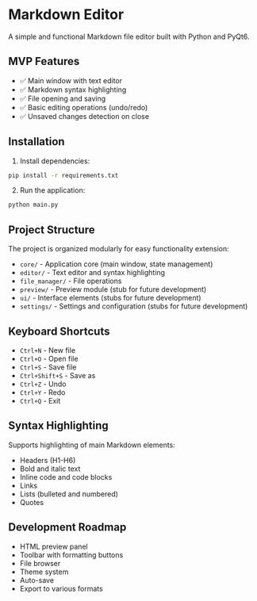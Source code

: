 # Markdown Editor

A simple and functional Markdown file editor built with Python and PyQt6.

## MVP Features

- ✅ Main window with text editor
- ✅ Markdown syntax highlighting
- ✅ File opening and saving
- ✅ Basic editing operations (undo/redo)
- ✅ Unsaved changes detection on close

## Installation

1. Install dependencies:
```bash
pip install -r requirements.txt
```

2. Run the application:
```bash
python main.py
```

## Project Structure

The project is organized modularly for easy functionality extension:

- `core/` - Application core (main window, state management)
- `editor/` - Text editor and syntax highlighting
- `file_manager/` - File operations
- `preview/` - Preview module (stub for future development)
- `ui/` - Interface elements (stubs for future development)
- `settings/` - Settings and configuration (stubs for future development)

## Keyboard Shortcuts

- `Ctrl+N` - New file
- `Ctrl+O` - Open file
- `Ctrl+S` - Save file
- `Ctrl+Shift+S` - Save as
- `Ctrl+Z` - Undo
- `Ctrl+Y` - Redo
- `Ctrl+Q` - Exit

## Syntax Highlighting

Supports highlighting of main Markdown elements:
- Headers (H1-H6)
- Bold and italic text
- Inline code and code blocks
- Links
- Lists (bulleted and numbered)
- Quotes

## Development Roadmap

- HTML preview panel
- Toolbar with formatting buttons
- File browser
- Theme system
- Auto-save
- Export to various formats
